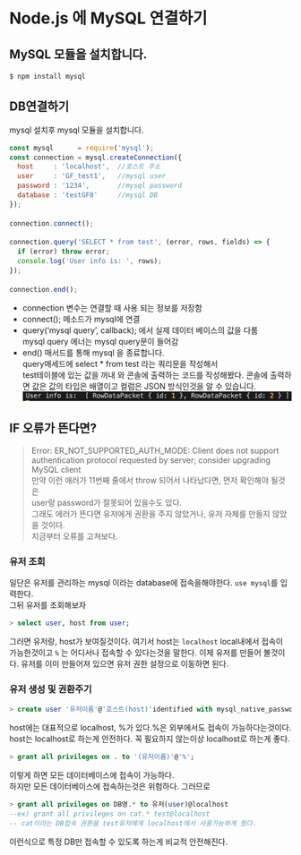 # Node.js 에 MySQL 연결하기
## MySQL 모듈을 설치합니다.
```bash
$ npm install mysql
```
## DB연결하기
mysql 설치후 mysql 모듈을 설치합니다.
```javascript
const mysql      = require('mysql');
const connection = mysql.createConnection({
  host     : 'localhost',  //호스트 주소
  user     : 'GF_test1',   //mysql user
  password : '1234',       //mysql password
  database : 'testGF8'     //mysql DB
});

connection.connect();

connection.query('SELECT * from test', (error, rows, fields) => {
  if (error) throw error;
  console.log('User info is: ', rows);
});

connection.end();
```
- connection 변수는 연결할 때 사용 되는 정보를 저장함
- connect(); 메소드가 mysql에 연결
- query(‘mysql query’, callback); 에서 실제 데이터 베이스의 값을 다룸  
  mysql query 에너는 mysql query문이 들어감
- end() 매서드를 통해 mysql 을 종료합니다.  
query매세드에 select * from test 라는 쿼리문을 작성해서  
test테이블에 있는 값을 꺼내 와 콘솔에 출력하는 코드를 작성해봤다.
콘솔에 출력하면 값은 값의 타입은 배열이고 컬럼은 JSON 방식인것을 알 수 있습니다.  
![node-mysql-query](../img/node.js-mysql-select-query.png)
## IF 오류가 뜬다면?
> Error: ER_NOT_SUPPORTED_AUTH_MODE: Client does not support authentication protocol requested by server; consider upgrading MySQL client  
만약 이런 애러가 11번째 줄에서 throw 되어서 나타났다면, 먼저 확인해야 될것은  
user랑 password가 잘못되어 있을수도 있다.   
그래도 에러가 뜬다면 유저에게 권환을 주지 않았거나, 유저 자체를 만들지 않았을 것이다.  
지금부터 오류를 고쳐보다.
### 유저 조회
일단은 유저를 관리하는 mysql 이라는 database에 접속을해야한다. <code>use mysql</code>를 입력한다.  
그뒤 유저를 조회해보자
```sql
> select user, host from user;
```
그러면 유저랑, host가 보여질것이다.
여기서 host는 <code>localhost</code> local내에서 접속이 가능한것이고 <code>%</code> 는 어디서나 접속할 수 있다는것을 말한다.
이제 유저를 만들어 볼것이다. 유저를 이미 만들어져 있으면 유저 권한 설정으로 이동하면 된다.
### 유저 생성 및 권환주기
```sql
> create user '유저이름'@'호스트(host)'identified with mysql_native_password by '비밀번호'
```
host에는 대표적으로 localhost, %가 있다.%은 외부에서도 접속이 가능하다는것이다.   
host는 localhost로 하는게 안전하다. 꼭 필요하지 않는이상 localhost로 하는게 좋다. 
```sql
> grant all privileges on . to '(유저이름)'@'%';
```
이렇게 하면 모든 데이터베이스에 접속이 가능하다.  
하지만 모든 데이터베이스에 접속하는것은 위험하다. 그러므로  
```sql
> grant all privileges on DB명.* to 유저(user)@localhost
--ex) grant all privileges on cat.* test@localhost
-- cat이라는 DB접속 권환을 test유저에게 localhost에서 사용가능하게 줬다.
```
이런식으로 특정 DB만 접속할 수 있도록 하는게 비교적 안전해진다.